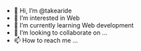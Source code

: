 - 👋 Hi, I’m @takearide
- 👀 I’m interested in Web
- 🌱 I’m currently learning Web development
- 💞️ I’m looking to collaborate on ...
- 📫 How to reach me ...

<!---
takearide/takearide is a ✨ special ✨ repository because its `README.md` (this file) appears on your GitHub profile.
You can click the Preview link to take a look at your changes.
--->

